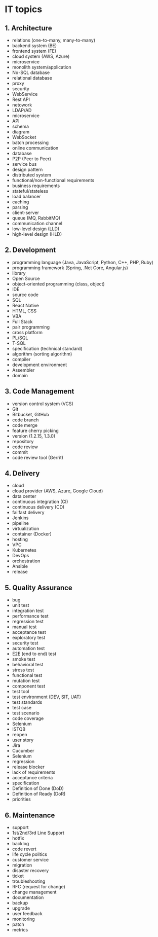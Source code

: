 # IT topics #

## 1. Architecture ##
* relations (one-to-many, many-to-many)
* backend system (BE)
* frontend system (FE)
* cloud system (AWS, Azure)
* microservice
* monolith system/application
* No-SQL database
* relational database
* proxy
* security
* WebService
* Rest API
* netowork
* LDAP/AD
* microservice
* API
* schema
* diagram
* WebSocket
* batch processing
* online communication
* database
* P2P (Peer to Peer)
* service bus
* design pattern
* distributed system
* functional/non-functional requirements
* business requirements
* stateful/stateless
* load balancer
* caching
* parsing
* client-server
* queue (MQ, RabbitMQ)
* communication channel
* low-level design (LLD)
* high-level design (HLD)

## 2. Development ##
* programming language (Java, JavaScript, Python, C++, PHP, Ruby)
* programming framework (Spring, .Net Core, Angular.js)
* library
* Open Source
* object-oriented programming (class, object)
* IDE
* source code
* SQL
* React Native
* HTML, CSS
* VBA
* Full Stack
* pair programming
* cross platform
* PL/SQL
* T-SQL
* specification (technical standard)
* algorithm (sorting algorithm)
* compiler
* development environment
* Assembler
* domain

## 3. Code Management ##
* version control system (VCS)
* Git
* Bitbucket, GitHub
* code branch
* code merge
* feature cherry picking
* version (1.2.15, 1.3.0)
* repository
* code review
* commit
* code review tool (Gerrit)

## 4. Delivery ##
* cloud
* cloud provider (AWS, Azure, Google Cloud)
* data center
* continuous integration (CI)
* continuous delivery (CD)
* failfast delivery
* Jenkins
* pipeline
* virtualization
* container (Docker)
* hosting
* VPC
* Kubernetes
* DevOps
* orchestration
* Ansible
* release

## 5. Quality Assurance ##
* bug
* unit test
* integration test
* performance test
* regression test
* manual test
* acceptance test
* exploratory test
* security test
* automation test
* E2E (end to end) test
* smoke test
* behavioral test
* stress test
* functional test
* mutation test
* component test
* test tool
* test environment (DEV, SIT, UAT)
* test standards
* test case
* test scenario
* code coverage
* Selenium
* ISTQB
* reopen
* user story
* Jira
* Cucumber
* Selenium
* regression
* release blocker
* lack of requirements
* acceptance criteria
* specification
* Definition of Done (DoD)
* Definition of Ready (DoR)
* priorities

## 6. Maintenance ##
* support
* 1st/2nd/3rd Line Support
* hotfix
* backlog
* code revert
* life cycle politics
* customer service
* migration
* disaster recovery
* ticket
* troubleshooting
* RFC (request for change)
* change management
* documentation
* backup
* upgrade
* user feedback
* monitoring
* patch
* metrics
